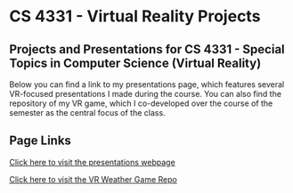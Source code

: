 # CS 4331 - Virtual Reality Projects

## Projects and Presentations for CS 4331 - Special Topics in Computer Science (Virtual Reality)
Below you can find a link to my presentations page, which features several VR-focused presentations I made during the course. You can also find the repository of my VR game, which I co-developed over the course of the semester as the central focus of the class.

## Page Links
[Click here to visit the presentations webpage](https://defritz.github.io/VirtualRealityProjects/)

[Click here to visit the VR Weather Game Repo](https://github.com/joyellealina/VRGame)
